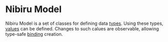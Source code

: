 # Nibiru Model
Nibiru Model is a set of classes for defining data [types](../../wiki/Types). Using these types, [values](../../wiki/Values) can be defined. Changes to such calues are observable, allowing type-safe [binding](../../wiki/Bindings) creation.

